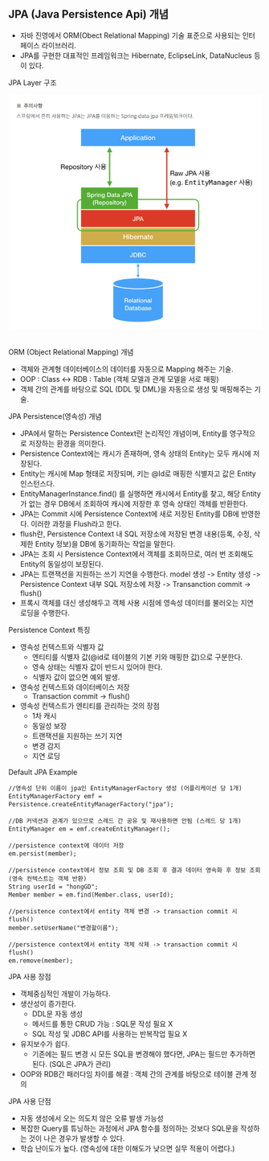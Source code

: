 ## JPA (Java Persistence Api) 개념

- 자바 진영에서 ORM(Obect Relational Mapping) 기술 표준으로 사용되는 인터페이스 라이브러리.
- JPA를 구현한 대표적인 프레임워크는 Hibernate, EclipseLink, DataNucleus 등이 있다.

JPA Layer 구조

![spring-data-jpa](./images/spring-data-jpa.png) <br><br/>

ORM (Object Relational Mapping) 개념

- 객체와 관계형 데이터베이스의 데이터를 자동으로 Mapping 해주는 기술.
- OOP : Class <-> RDB : Table (객체 모델과 관계 모델을 서로 매핑)
- 객체 간의 관계를 바탕으로 SQL (DDL 및 DML)을 자동으로 생성 및 매핑해주는 기술.

JPA Persistence(영속성) 개념

- JPA에서 말하는 Persistence Context란 논리적인 개념이며, Entity를 영구적으로 저장하는 환경을 의미한다.
- Persistence Context에는 캐시가 존재하며, 영속 상태의 Entity는 모두 캐시에 저장된다.
- Entity는 캐시에 Map 형태로 저장되며, 키는 @Id로 매핑한 식별자고 값은 Entity 인스턴스다.
- EntityManagerInstance.find() 를 실행하면 캐시에서 Entity를 찾고, 해당 Entity가 없는 경우 DB에서 조회하여 캐시에 저장한 후 영속 상태인 객체를 반환한다.
- JPA는 Commit 시에 Persistence Context에 새로 저장된 Entity를 DB에 반영한다. 이러한 과정을 Flush라고 한다.
- flush란, Persistence Context 내 SQL 저장소에 저장된 변경 내용(등록, 수정, 삭제한 Entity 정보)을 DB에 동기화하는 작업을 말한다.
- JPA는 조회 시 Persistence Context에서 객체를 조회하므로, 여러 번 조회해도 Entity의 동일성이 보장된다.
- JPA는 트랜잭션을 지원하는 쓰기 지연을 수행한다.
  model 생성 -> Entity 생성 -> Persistence Context 내부 SQL 저장소에 저장 -> Transanction commit -> flush()
- 프록시 객체를 대신 생성해두고 객체 사용 시점에 영속성 데이터를 불러오는 지연 로딩을 수행한다.

Persistence Context 특징

- 영속성 컨텍스트와 식별자 값
  - 엔티티를 식별자 값(@id로 테이블의 기본 키와 매핑한 값)으로 구분한다.
  - 영속 상태는 식별자 값이 반드시 있어야 한다.
  - 식별자 값이 없으면 예외 발생.
- 영속성 컨텍스트와 데이터베이스 저장
  - Transaction commit -> flush()
- 영속성 컨텍스트가 엔티티를 관리하는 것의 장점
  - 1차 캐시
  - 동일성 보장
  - 트랜잭션을 지원하는 쓰기 지연
  - 변경 감지
  - 지연 로딩

Default JPA Example

```
//영속성 단위 이름이 jpa인 EntityManagerFactory 생성 (어플리케이션 당 1개)
EntityManagerFactory emf = Persistence.createEntityManagerFactory("jpa");

//DB 커넥션과 관계가 있으므로 스레드 간 공유 및 재사용하면 안됨 (스레드 당 1개)
EntityManager em = emf.createEntityManager();

//persistence context에 데이터 저장
em.persist(member);

//persistence context에서 정보 조회 및 DB 조회 후 결과 데이터 영속화 후 정보 조회 (영속 컨텍스트는 객체 반환)
String userId = "hongGD";
Member member = em.find(Member.class, userId);

//persistence context에서 entity 객체 변경 -> transaction commit 시 flush()
member.setUserName("변경할이름");

//persistence context에서 entity 객체 삭제 -> transaction commit 시 flush()
em.remove(member);
```

JPA 사용 장점

- 객체중심적인 개발이 가능하다.
- 생산성이 증가한다.
  - DDL문 자동 생성
  - 메서드를 통한 CRUD 가능 : SQL문 작성 필요 X
  - SQL 작성 및 JDBC API를 사용하는 반복작업 필요 X
- 유지보수가 쉽다.
  - 기존에는 필드 변경 시 모든 SQL을 변경해야 했다면, JPA는 필드만 추가하면 된다. (SQL은 JPA가 관리)
- OOP와 RDB간 패러다임 차이를 해결 : 객체 간의 관계를 바탕으로 테이블 관계 정의

JPA 사용 단점

- 자동 생성에서 오는 의도치 않은 오류 발생 가능성
- 복잡한 Query를 튜닝하는 과정에서 JPA 함수를 정의하는 것보다 SQL문을 작성하는 것이 나은 경우가 발생할 수 있다.
- 학습 난이도가 높다. (영속성에 대한 이해도가 낮으면 실무 적용이 어렵다.)
